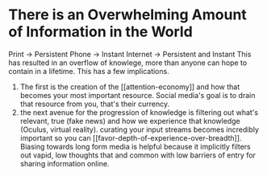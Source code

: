 # There is an Overwhelming Amount of Information in the World
Print → Persistent
Phone → Instant
Internet → Persistent and Instant
This has resulted in an overflow of knowlege, more than anyone can hope to contain in a lifetime.
This has a few implications.

1. The first is the creation of the [[attention-economy]] and how that becomes your most important resource. Social media's goal is to drain that resource from you, that's their currency. 
2. the next avenue for the progression of knowledge is filtering out what's relevant, true (fake news) and how we experience that knowledge (Oculus, virtual reality). curating your input streams becomes incredibly important so you can [[favor-depth-of-experience-over-breadth]]. Biasing towards long form media is helpful because it implicitly filters out vapid, low thoughts that and common with low barriers of entry for sharing information online. 